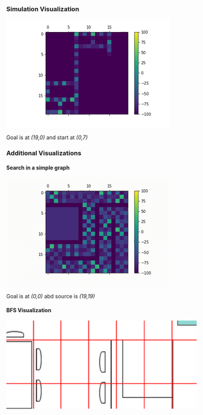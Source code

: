### Simulation Visualization

![](search.gif)

Goal is at *(19,0)* and start at *(0,7)*



### Additional Visualizations

#### Search in a simple graph

![](search2.gif)

Goal is at *(0,0)* abd source is *(19,19)*



#### BFS Visualization

![](bfs.gif)



